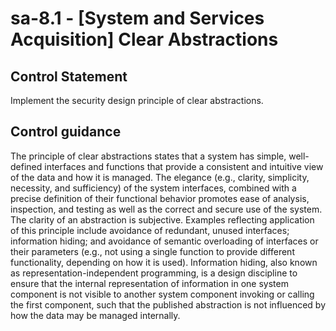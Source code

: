 # sa-8.1 - \[System and Services Acquisition\] Clear Abstractions

## Control Statement

Implement the security design principle of clear abstractions.

## Control guidance

The principle of clear abstractions states that a system has simple, well-defined interfaces and functions that provide a consistent and intuitive view of the data and how it is managed. The elegance (e.g., clarity, simplicity, necessity, and sufficiency) of the system interfaces, combined with a precise definition of their functional behavior promotes ease of analysis, inspection, and testing as well as the correct and secure use of the system. The clarity of an abstraction is subjective. Examples reflecting application of this principle include avoidance of redundant, unused interfaces; information hiding; and avoidance of semantic overloading of interfaces or their parameters (e.g., not using a single function to provide different functionality, depending on how it is used). Information hiding, also known as representation-independent programming, is a design discipline to ensure that the internal representation of information in one system component is not visible to another system component invoking or calling the first component, such that the published abstraction is not influenced by how the data may be managed internally.
